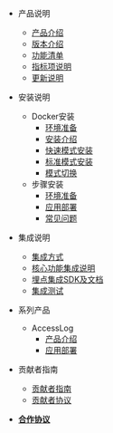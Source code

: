 <!-- _sidebar.md -->
  
- 产品说明
  - [产品介绍](/introduce.md)
  - [版本介绍](/version.md)
  - [功能清单](/funclist.md)
  - [指标项说明](/indicator-desc.md)
  - [更新说明](/changelog.md)

- 安装说明
  - Docker安装
    - [环境准备](/docker_installation/preperation.md)
    - [安装介绍](/docker_installation/introduce.md)
    - [快速模式安装](/docker_installation/quickmode.md)
    - [标准模式安装](/docker_installation/standard.md)
    - [模式切换](/docker_installation/modetoggle.md)
  - 步骤安装
    - [环境准备](/installation/preparation.md)
    - [应用部署](/installation/deployment.md)
    - [常见问题](/installation/question.md)
- 集成说明
  - [集成方式](/integration/introduce.md)
  - [核心功能集成说明](/integration/method.md)
  - [埋点集成SDK及文档](/integration/document.md)
  - [集成测试](/integration/reference.md)
- 系列产品
  - AccessLog
    - [产品介绍](/accesslog/introduce.md)
    - [应用部署](/accesslog/deployment.md)
- 贡献者指南
  - [贡献者指南](/contributor/guide.md)
  - [贡献者协议](/contributor/agreement.md)
- [**合作协议**](/license.md)
